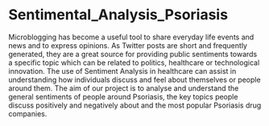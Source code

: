 # Sentimental_Analysis_Psoriasis
Microblogging has become a useful tool to share everyday life events and news and to express 
opinions. As Twitter posts are short and frequently generated, they are a great source for 
providing public sentiments towards a specific topic which can be related to politics, 
healthcare or technological innovation. The use of Sentiment Analysis in healthcare can assist 
in understanding how individuals discuss and feel about themselves or people around them. 
The aim of our project is to analyse and understand the general sentiments of people around 
Psoriasis, the key topics people discuss positively and negatively about and the most popular 
Psoriasis drug companies.

